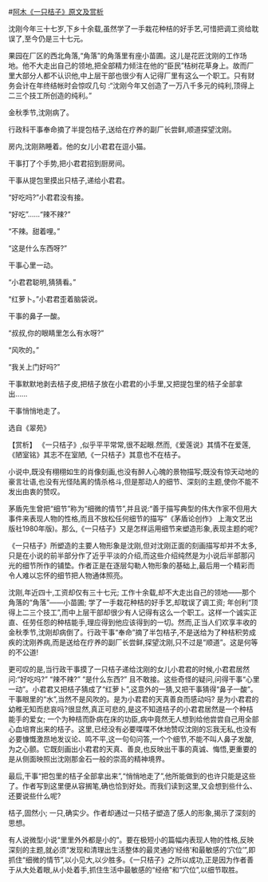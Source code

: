 #[阿木《一只桔子》原文及赏析](https://www.vrrw.net/wx/15151.html)

沈刚今年三十七岁,下乡十余载,虽然学了一手栽花种桔的好手艺,可惜把调工资给耽误了,至今仍是三十七元。

果园在厂区的西北角落,“角落”的角落里有座小苗圃。这儿是花匠沈刚的工作场地。他不大走出自己的领地,把全部精力倾注在他的“臣民”桔树花草身上。故而厂里大部分人都不认识他,中上层干部也很少有人记得厂里有这么一个职工。只有财务会计在年终结帐时会惊叹几句 :“沈刚今年又创造了一万八千多元的纯利,顶得上二三个技工所创造的纯利。”

金秋季节,沈刚病了。

行政科干事奉命摘了半提包桔子,送给在疗养的副厂长尝鲜,顺道探望沈刚。

房内,沈刚熟睡着。他的女儿小君君在逗小猫。

干事打了个手势,把小君君招到厨房间。

干事从提包里摸出只桔子,递给小君君。

“好吃吗?”小君君没有接。

“好吃”……“辣不辣?”

“不辣。甜着哩。”

“这是什么东西呀?”

干事心里一动。

“小君君聪明,猜猜看。”

“红萝卜。”小君君歪着脑袋说。

干事的鼻子一酸。

“叔叔,你的眼睛里怎么有水呀?”

“风吹的。”

“我关上门好吗?”

干事默默地剥去桔子皮,把桔子放在小君君的小手里,又把提包里的桔子全部拿出……

干事悄悄地走了。

选自《翠苑》



【赏析】 《一只桔子》,似乎平平常常,很不起眼.然而,《爱莲说》其情不在爱莲,《陋室铭》其志不在室陋,《一只桔子》其意也不在桔子。

小说中,既没有栩栩如生的肖像刻画,也没有醉人心魄的景物描写;既没有惊天动地的豪言壮语,也没有光怪陆离的情杀格斗,但是那动人的细节、深刻的主题,使你不能不发出由衷的赞叹。

茅盾先生曾把“细节”称为“细微的情节”,并且说:“善于描写典型的伟大作家不但用大事件来表现人物的性格,而且不放松任何细节的描写”《茅盾论创作》 上海文艺出版社1980年版)。那么,《一只桔子》又是怎样运用细节来塑造形象,表现主题的呢?

《一只桔子》所塑造的主要人物形象是沈刚,但对沈刚正面的刻画描写却并不太多,只是在小说的前半部分作了近乎平淡的介绍,而这些介绍纯然是为小说后半部那闪光的细节所作的铺垫。作者正是在逐层勾勒人物形象的基础上,最后用一个精彩而令人难以忘怀的细节把人物通体照亮。

沈刚,年近四十,工资却仅有三十七元; 工作十余载,却不大走出自己的领地——那个角落的“角落”——小苗圃; 学了一手栽花种桔的好手艺,却耽误了调工资; 年创利“顶得上二三个技工”,而中上层干部却很少有人记得有这么一个职工。这样一个诚实正直、任劳任怨的种桔能手,理应得到他应该得到的一切。然而,正当人们欢享丰收的金秋季节,沈刚却病倒了。行政干事“奉命”摘了半包桔子,不是送给为了种桔积劳成疾的沈刚养病,而是送给在疗养的副厂长尝鲜,探望沈刚,只不过是“顺道”。这是何等的不公道!

更可叹的是,当行政干事摸了一只桔子递给沈刚的女儿小君君的时候,小君君居然问:“好吃吗?” “辣不辣?” “是什么东西?” 且不敢接。这些奇怪的疑问,问得干事“心里一动”。小君君又把桔子猜成了“红萝卜”,这意外的一猜,又把干事猜得“鼻子一酸”。干事眼里的“水”,当然不是风吹的。是为小君君的天真善良而感动吗? 是为小君君的幼稚无知而悲哀吗?很显然,真正可悲的,是这不知道桔子的小君君居然是一个种桔能手的爱女; 一个为种桔而卧病在床的功臣,病中竟然无人想到给他尝尝自己用全部心血培育出来的桔子。这里,已经没有必要喋喋不休地赞叹沈刚的忘我无私,也没有必要慷慨激昂地发议论、鸣不平,这一句句问答,一个个细节,不能不叫人鼻子发酸,为之心颤。它既刻画出小君君的天真、善良,也反映出干事的真诚、悔悟,更重要的是从侧面映照出沈刚那金石一般的崇高的精神境界。

最后,干事“把包里的桔子全部拿出来”,“悄悄地走了”,他所能做到的也许只能是这些了。作者写到这里便从容搁笔,确也恰到好处。而我们读到这里,又会想到些什么、还要说些什么呢?

桔子,固然小; 一只,确实少。作者却通过一只桔子塑造了感人的形象,揭示了深刻的思想。

有人说微型小说“里里外外都是小的”。要在极短小的篇幅内表现人物的性格,反映深刻的主题,就必须“发现和清理出生活整体的最灵通的‘经络’和最敏感的‘穴位’”,即抓住“细微的情节”,以小见大,以少胜多。《一只桔子》之所以成功,正是因为作者善于从大处着眼,从小处着手,抓住生活中最敏感的“经络”和“穴位”,以细节取胜。

